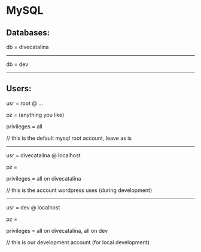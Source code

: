 MySQL
===
Databases:
---

db = divecatalina

---

db = dev

---

Users:
---

usr = root @ ...

pz = (anything you like)

privileges = all

// this is the default mysql root account, leave as is

---

usr = divecatalina @ localhost

pz = 

privileges = all on divecatalina

// this is the account wordpress uses (during development)

---

usr = dev @ localhost

pz = 

privileges = all on divecatalina, all on dev

// this is our development account (for local development)
